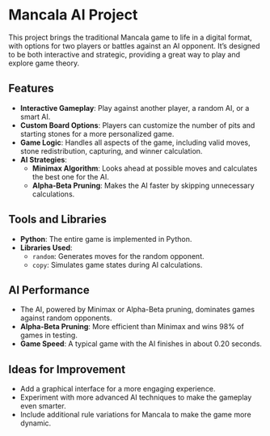 # Mancala AI Project

This project brings the traditional Mancala game to life in a digital format, with options for two players or battles against an AI opponent. It’s designed to be both interactive and strategic, providing a great way to play and explore game theory.

## Features
- **Interactive Gameplay**: Play against another player, a random AI, or a smart AI.
- **Custom Board Options**: Players can customize the number of pits and starting stones for a more personalized game.
- **Game Logic**: Handles all aspects of the game, including valid moves, stone redistribution, capturing, and winner calculation.
- **AI Strategies**:
  - **Minimax Algorithm**: Looks ahead at possible moves and calculates the best one for the AI.
  - **Alpha-Beta Pruning**: Makes the AI faster by skipping unnecessary calculations.

## Tools and Libraries
- **Python**: The entire game is implemented in Python.
- **Libraries Used**:
  - `random`: Generates moves for the random opponent.
  - `copy`: Simulates game states during AI calculations.

## AI Performance
- The AI, powered by Minimax or Alpha-Beta pruning, dominates games against random opponents.
- **Alpha-Beta Pruning**: More efficient than Minimax and wins 98% of games in testing.
- **Game Speed**: A typical game with the AI finishes in about 0.20 seconds.

## Ideas for Improvement
- Add a graphical interface for a more engaging experience.
- Experiment with more advanced AI techniques to make the gameplay even smarter.
- Include additional rule variations for Mancala to make the game more dynamic.
